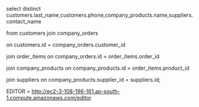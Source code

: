 select distinct customers.last_name,customers.phone,company_products.name,suppliers.contact_name

from customers join company_orders

on customers.id = company_orders.customer_id

join order_items on company_orders.id = order_items.order_id

join company_products on company_products.id = order_items.product_id

join suppliers on company_products.supplier_id = suppliers.id;


EDITOR = http://ec2-3-108-196-161.ap-south-1.compute.amazonaws.com/editor

